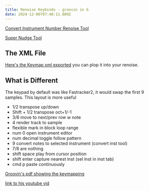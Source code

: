 ```yaml
---
title: Renoise Keybinds - groovin in G
date: 2024-12-06T07:48:11.089Z
---
```

[Convert Instrument Number Renoise Tool](https://www.renoise.com/sites/default/files/tools/ledger.scripts.ConvertInstrumentNumber_V1.12.xrnx) 

[Super Nudge Tool](https://forum.renoise.com/uploads/default/original/2X/2/2da0f463bb052e183412e6eb0388a880c6b51957.xrnx)

## The XML File

[Here's the Keymap xml exported](https://www.dropbox.com/scl/fi/97ln7a7r0a9mp1lcmjss9/renoise-keybinds-groovin.xml?rlkey=xsb0fx6dov8w6z7as615efm4o&st=ib6hewzp&dl=0) you can plop it into your renoise.

## What is Different
The keypad by default was like Fastracker2, it would swap the first 9 samples.
This layout is more useful
- 1/2 transpose up/down
- Shift + 1/2 transpose oct+1/-1
- 3/6 move to next/prev row w note
- 4 render track to sample
- flexible mark in block loop range
- num 0 open instrument editor
- num decimal toggle follow pattern
- 9 convert notes to selected instrument (convert inst tool)
- 7/8 are nothing
- shift space play from cursor position
- shift enter capture nearest inst (sel inst in inst tab)
- cmd p paste continuously 

[Groovin's pdf showing the keymapping](https://static.wixstatic.com/media/ec66df_ba5d5e413ba1444bb9e822f684033fb2~mv2.png/v1/fill/w_308,h_308,al_c,q_85,usm_0.66_1.00_0.01,enc_avif,quality_auto/Renoiise%20Help%20Guides%202.png)

[link to his youtube vid](https://www.youtube.com/watch?v=KMBLYDmPU6Q)